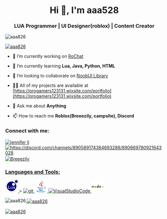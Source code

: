 <h1 align="center">Hi 👋, I'm aaa528</h1>
<h3 align="center">LUA Programmer | UI Designer(roblox) | Content Creator</h3>

<p align="left"> <img src="https://komarev.com/ghpvc/?username=aaa826&label=Profile%20views&color=0e75b6&style=flat" alt="aaa826" /> </p>

<p align="left"> <a href="https://github.com/ryo-ma/github-profile-trophy"><img src="https://github-profile-trophy.vercel.app/?username=aaa826" alt="aaa826" /></a> </p>

- 🔭 I’m currently working on [RoChat](https://progamers123131.wixsite.com/rochatgg)

- 🌱 I’m currently learning **Lua, Java, Python, HTML**

- 👯 I’m looking to collaborate on [NoobUI Library](https://github.com/aaa826/NoobUILibrary)

- 👨‍💻 All of my projects are available at [https://progamers123131.wixsite.com/portfolio](https://progamers123131.wixsite.com/portfolio)

- 💬 Ask me about **Anything**

- 📫 How to reach me **Roblox(Breeezily, campslte), Discord**

<h3 align="left">Connect with me:</h3>
<p align="left">
<a href="https://www.youtube.com/c/jennifer li" target="blank"><img align="center" src="https://raw.githubusercontent.com/rahuldkjain/github-profile-readme-generator/master/src/images/icons/Social/youtube.svg" alt="jennifer li" height="30" width="40" /></a>
<a href="https://discord.com/channels/890589174384693288/890669780921643028" target="blank"><img align="center" src="https://raw.githubusercontent.com/rahuldkjain/github-profile-readme-generator/master/src/images/icons/Social/discord.svg" alt="https://discord.com/channels/890589174384693288/890669780921643028" height="30" width="40" /></a>
  <a href="https://web.roblox.com/users/1824035910/profile" target="blank"><img align="center" src="https://is1-ssl.mzstatic.com/image/thumb/Purple123/v4/67/39/16/67391692-491f-3e5f-eb95-86ab4e0e2dc0/source/512x512bb.jpg" alt="Breeezily" height="30" width="40" /></a</p>

<h3 align="left">Languages and Tools:</h3>
<p align="left"> <a href="https://Lua.org" target="_blank"> <img src="https://github.com/devicons/devicon/blob/master/icons/lua/lua-original-wordmark.svg" alt="lua" width="40" height="40"/> </a> > <a href="https://git-scm.com/" target="_blank"> <img src="https://www.vectorlogo.zone/logos/git-scm/git-scm-icon.svg" alt="git" width="40" height="40"/> </a> <a href="https://www.java.com" target="_blank"> <img src="https://raw.githubusercontent.com/devicons/devicon/master/icons/java/java-original.svg" alt="java" width="40" height="40"/> </a> <a href="https://code.visualstudio.com" target="_blank"> <img src="https://user-images.githubusercontent.com/674621/71187801-14e60a80-2280-11ea-94c9-e56576f76baf.png" alt="VisualStudioCode" width="40" height="40"/> </a> <a href="https://nodejs.org" target="_blank"> <img src="https://raw.githubusercontent.com/devicons/devicon/master/icons/nodejs/nodejs-original-wordmark.svg" alt="nodejs" width="40" height="40"/> </p> 

<p><img align="left" src="https://github-readme-stats.vercel.app/api/top-langs?username=aaa826&show_icons=true&locale=en&layout=compact" alt="aaa826" /></p>

<p>&nbsp;<img align="center" src="https://github-readme-stats.vercel.app/api?username=aaa826&show_icons=true&locale=en" alt="aaa826" /></p>

<p><img align="center" src="https://github-readme-streak-stats.herokuapp.com/?user=aaa826&" alt="aaa826" /></p>
